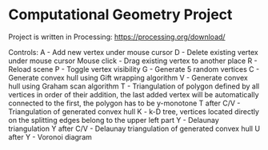 Computational Geometry Project
==============================

Project is written in Processing: https://processing.org/download/

Controls:
A - Add new vertex under mouse cursor
D - Delete existing vertex under mouse cursor
Mouse click - Drag existing vertex to another place
R - Reload scene
P - Toggle vertex visibility
G - Generate 5 random vertices
C - Generate convex hull using Gift wrapping algorithm
V - Generate convex hull using Graham scan algorithm
T - Triangulation of polygon defined by all vertices in order of their addition, the last added vertex will be automatically
connected to the first, the polygon has to be y-monotone
T after C/V - Triangulation of generated convex hull
K - k-D tree, vertices located directly on the splitting edges belong to the upper left part
Y - Delaunay triangulation
Y after C/V - Delaunay triangulation of generated convex hull
U after Y - Voronoi diagram
